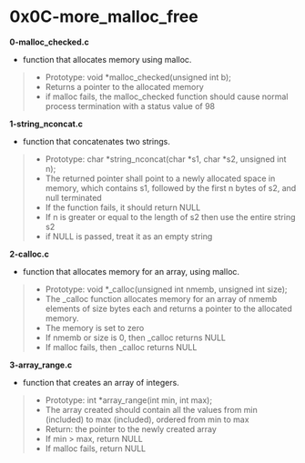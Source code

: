 # 0x0C-more_malloc_free

**0-malloc_checked.c**
* function that allocates memory using malloc.

> * Prototype: void *malloc_checked(unsigned int b);
> * Returns a pointer to the allocated memory
> * if malloc fails, the malloc_checked function should cause normal process termination with a status value of 98

**1-string_nconcat.c**
* function that concatenates two strings.

> * Prototype: char *string_nconcat(char *s1, char *s2, unsigned int n);
> * The returned pointer shall point to a newly allocated space in memory, which contains s1, followed by the first n bytes of s2, and null terminated
> * If the function fails, it should return NULL
> * If n is greater or equal to the length of s2 then use the entire string s2
> * if NULL is passed, treat it as an empty string

**2-calloc.c**
* function that allocates memory for an array, using malloc.

> * Prototype: void *_calloc(unsigned int nmemb, unsigned int size);
> * The _calloc function allocates memory for an array of nmemb elements of size bytes each and returns a pointer to the allocated memory.
> * The memory is set to zero
> * If nmemb or size is 0, then _calloc returns NULL
> * If malloc fails, then _calloc returns NULL

**3-array_range.c**
*  function that creates an array of integers.

> * Prototype: int *array_range(int min, int max);
> * The array created should contain all the values from min (included) to max (included), ordered from min to max
> * Return: the pointer to the newly created array
> * If min > max, return NULL
> * If malloc fails, return NULL
